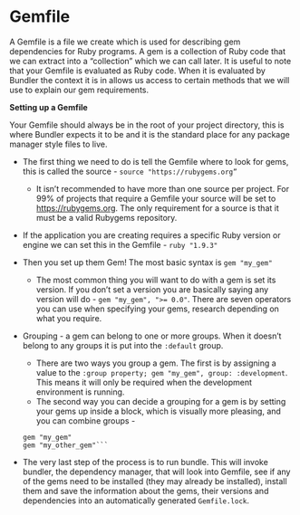 # Gemfile

A Gemfile is a file we create which is used for describing gem dependencies for Ruby programs. A gem is a collection of Ruby code that we can extract into a “collection” which we can call later.
It is useful to note that your Gemfile is evaluated as Ruby code. When it is evaluated by Bundler the context it is in allows us access to certain methods that we will use to explain our gem requirements.

**Setting up a Gemfile**

Your Gemfile should always be in the root of your project directory, this is where Bundler expects it to be and it is the standard place for any package manager style files to live.

* The first thing we need to do is tell the Gemfile where to look for gems, this is called the source - ```source "https://rubygems.org”```
  * It isn’t recommended to have more than one source per project. For 99% of projects that require a Gemfile your source will be set to https://rubygems.org. The only requirement for a source is that it must be a valid Rubygems repository.

* If the application you are creating requires a specific Ruby version or engine we can set this in the Gemfile - ```ruby "1.9.3"```

* Then you set up them Gem! The most basic syntax is ```gem "my_gem"```
  * The most common thing you will want to do with a gem is set its version. If you don’t set a version you are basically saying any version will do - ```gem "my_gem", ">= 0.0"```. There are seven operators you can use when specifying your gems, research depending on what you require.
  
* Grouping - a gem can belong to one or more groups. When it doesn’t belong to any groups it is put into the ```:default``` group. 
  * There are two ways you group a gem. The first is by assigning a value to the ```:group property; gem "my_gem", group: :development```. This means it will only be required when the development environment is running.
  * The second way you can decide a grouping for a gem is by setting your gems up inside a block, which is visually more pleasing, and you can combine groups - 
  ```group :development, :test do
  gem "my_gem"
  gem "my_other_gem"```
  
* The very last step of the process is to run bundle. This will invoke bundler, the dependency manager, that will look into Gemfile, see if any of the gems need to be installed (they may already be installed), install them and save the information about the gems, their versions and dependencies into an automatically generated ```Gemfile.lock```.
